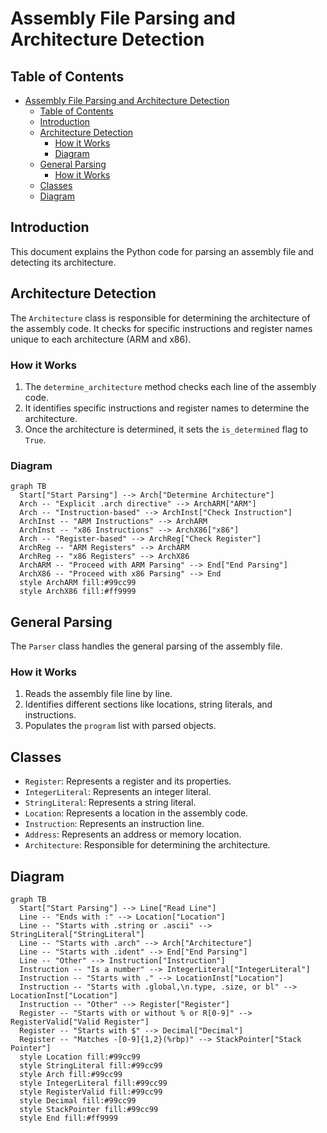 # Assembly File Parsing and Architecture Detection

## Table of Contents

- [Assembly File Parsing and Architecture Detection](#assembly-file-parsing-and-architecture-detection)
  - [Table of Contents](#table-of-contents)
  - [Introduction](#introduction)
  - [Architecture Detection](#architecture-detection)
    - [How it Works](#how-it-works)
    - [Diagram](#diagram)
  - [General Parsing](#general-parsing)
    - [How it Works](#how-it-works-1)
  - [Classes](#classes)
  - [Diagram](#diagram-1)

## Introduction

This document explains the Python code for parsing an assembly file and detecting its architecture.

## Architecture Detection

The `Architecture` class is responsible for determining the architecture of the assembly code. It checks for specific instructions and register names unique to each architecture (ARM and x86).

### How it Works

1. The `determine_architecture` method checks each line of the assembly code.
2. It identifies specific instructions and register names to determine the architecture.
3. Once the architecture is determined, it sets the `is_determined` flag to `True`.

### Diagram

```mermaid
graph TB
  Start["Start Parsing"] --> Arch["Determine Architecture"]
  Arch -- "Explicit .arch directive" --> ArchARM["ARM"]
  Arch -- "Instruction-based" --> ArchInst["Check Instruction"]
  ArchInst -- "ARM Instructions" --> ArchARM
  ArchInst -- "x86 Instructions" --> ArchX86["x86"]
  Arch -- "Register-based" --> ArchReg["Check Register"]
  ArchReg -- "ARM Registers" --> ArchARM
  ArchReg -- "x86 Registers" --> ArchX86
  ArchARM -- "Proceed with ARM Parsing" --> End["End Parsing"]
  ArchX86 -- "Proceed with x86 Parsing" --> End
  style ArchARM fill:#99cc99
  style ArchX86 fill:#ff9999
```

## General Parsing

The `Parser` class handles the general parsing of the assembly file.

### How it Works

1. Reads the assembly file line by line.
2. Identifies different sections like locations, string literals, and instructions.
3. Populates the `program` list with parsed objects.

## Classes

- `Register`: Represents a register and its properties.
- `IntegerLiteral`: Represents an integer literal.
- `StringLiteral`: Represents a string literal.
- `Location`: Represents a location in the assembly code.
- `Instruction`: Represents an instruction line.
- `Address`: Represents an address or memory location.
- `Architecture`: Responsible for determining the architecture.

## Diagram

```mermaid
graph TB
  Start["Start Parsing"] --> Line["Read Line"]
  Line -- "Ends with :" --> Location["Location"]
  Line -- "Starts with .string or .ascii" --> StringLiteral["StringLiteral"]
  Line -- "Starts with .arch" --> Arch["Architecture"]
  Line -- "Starts with .ident" --> End["End Parsing"]
  Line -- "Other" --> Instruction["Instruction"]
  Instruction -- "Is a number" --> IntegerLiteral["IntegerLiteral"]
  Instruction -- "Starts with ." --> LocationInst["Location"]
  Instruction -- "Starts with .global,\n.type, .size, or bl" --> LocationInst["Location"]
  Instruction -- "Other" --> Register["Register"]
  Register -- "Starts with or without % or R[0-9]" --> RegisterValid["Valid Register"]
  Register -- "Starts with $" --> Decimal["Decimal"]
  Register -- "Matches -[0-9]{1,2}(%rbp)" --> StackPointer["Stack Pointer"]
  style Location fill:#99cc99
  style StringLiteral fill:#99cc99
  style Arch fill:#99cc99
  style IntegerLiteral fill:#99cc99
  style RegisterValid fill:#99cc99
  style Decimal fill:#99cc99
  style StackPointer fill:#99cc99
  style End fill:#ff9999
```
